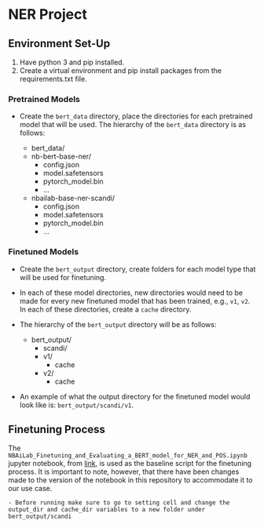# NER Project

## Environment Set-Up

1. Have python 3 and pip installed.
2. Create a virtual environment and pip install packages from the requirements.txt file.


### Pretrained Models

- Create the `bert_data` directory, place the directories for each pretrained model that will be used. The hierarchy of the `bert_data` directory is as follows:

    - bert_data/
    - nb-bert-base-ner/
      - config.json
      - model.safetensors
      - pytorch_model.bin
      - ...
    - nbailab-base-ner-scandi/
      - config.json
      - model.safetensors
      - pytorch_model.bin
      - ...

### Finetuned Models

- Create the `bert_output` directory, create folders for each model type that will be used for finetuning. 
- In each of these model directories, new directories would need to be made for every new finetuned model that has been trained, e.g., `v1`, `v2`. In each of these directories, create a `cache` directory. 
- The hierarchy of the `bert_output` directory will be as follows:

    - bert_output/
        - scandi/
        - v1/
          - cache
        - v2/
          - cache

- An example of what the output directory for the finetuned model would look like is: `bert_output/scandi/v1`.

## Finetuning Process

The `NBAiLab_Finetuning_and_Evaluating_a_BERT_model_for_NER_and_POS.ipynb` jupyter notebook, from [link](https://github.com/NbAiLab/notram?tab=readme-ov-file#colab-notebooks), is used as the baseline script for the finetuning process. It is important to note, however, that there have been changes made to the version of the notebook in this repository to accommodate it to our use case.

    - Before running make sure to go to setting cell and change the output_dir and cache_dir variables to a new folder under bert_output/scandi 

